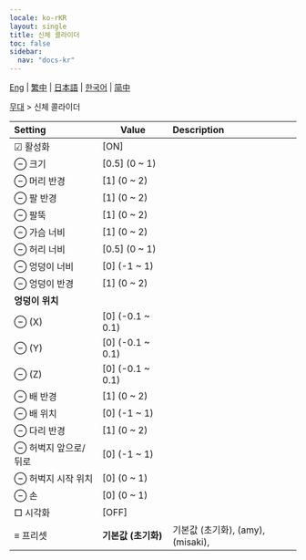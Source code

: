 ```yaml
---
locale: ko-rKR
layout: single
title: 신체 콜라이더
toc: false
sidebar:
  nav: "docs-kr"
---
```

[Eng](/dancexr/menu/2025.4/stage/body_colliders) | [繁中](/tw/dancexr/menu/2025.4/stage/body_colliders) | [日本語](/jp/dancexr/menu/2025.4/stage/body_colliders) | [한국어](/kr/dancexr/menu/2025.4/stage/body_colliders) | [简中](/zh/dancexr/menu/2025.4/stage/body_colliders)

[무대](../menu#무대) > 신체 콜라이더



| Setting | Value | Description |
| :--- | --- | :--- |
|  ☑ 활성화| [ON] | 
|  ⊖ 크기| [0.5] (0 ~ 1) | 
|  ⊖ 머리 반경| [1] (0 ~ 2) | 
|  ⊖ 팔 반경| [1] (0 ~ 2) | 
|  ⊖ 팔뚝| [1] (0 ~ 2) | 
|  ⊖ 가슴 너비| [1] (0 ~ 2) | 
|  ⊖ 허리 너비| [0.5] (0 ~ 1) | 
|  ⊖ 엉덩이 너비| [0] (-1 ~ 1) | 
|  ⊖ 엉덩이 반경| [1] (0 ~ 2) | 
|  <b>엉덩이 위치</b>|| 
|  ⊖ (X)| [0] (-0.1 ~ 0.1) | 
|  ⊖ (Y)| [0] (-0.1 ~ 0.1) | 
|  ⊖ (Z)| [0] (-0.1 ~ 0.1) | 
|  ⊖ 배 반경| [1] (0 ~ 2) | 
|  ⊖ 배 위치| [0] (-1 ~ 1) | 
|  ⊖ 다리 반경| [1] (0 ~ 2) | 
|  ⊖ 허벅지 앞으로/뒤로| [0] (-1 ~ 1) | 
|  ⊖ 허벅지 시작 위치| [0] (0 ~ 1) | 
|  ⊖ 손| [0] (0 ~ 1) | 
|  □ 시각화| [OFF] | 
|  ≡ 프리셋| **기본값 (초기화)** | 기본값 (초기화), (amy), (misaki),  |
